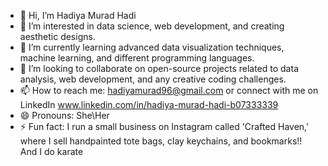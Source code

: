 - 👋 Hi, I’m Hadiya Murad Hadi
- 👀 I’m interested in data science, web development, and creating aesthetic designs.
- 🌱 I’m currently learning advanced data visualization techniques, machine learning, and different programming languages.
- 💞️ I’m looking to collaborate on open-source projects related to data analysis, web development, and any creative coding challenges.
- 📫 How to reach me: hadiyamurad96@gmail.com or connect with me on LinkedIn www.linkedin.com/in/hadiya-murad-hadi-b07333339
- 😄 Pronouns: She\Her
- ⚡ Fun fact:  I run a small business on Instagram called 'Crafted Haven,' where I sell handpainted tote bags, clay keychains, and bookmarks!! And I do karate

<!---a 
Hadiya-Murad26/Hadiya-Murad26 is a ✨ special ✨ repository because its `README.md` (this file) appears on your GitHub profile.
You can click the Preview link to take a look at your changes.
--->

